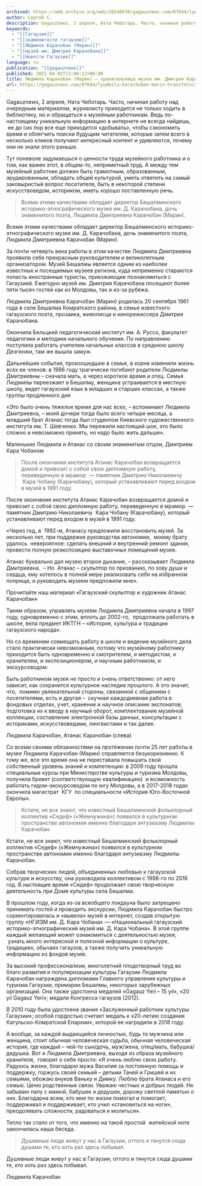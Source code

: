 ```yaml
---
archived: https://web.archive.org/web/20240630/gagauznews.com/87644/lyudmila-karachoban-marin-hranitelnitsa-muzeya-im-dmitriya-karachobana.html
author: Сергей С.
description: Gagauznews, 2 апреля, Ната Чеботарь. Часто, начиная работу над очередным материалом, журналисту приходится не только ходить в библиотеку, но и обращаться к музейным работникам. Ведь по-настоящему уникальную информацию в интернете не всегда найдешь,  ее до сих пор все еще приходится «добывать», чтобы сэкономить время и облегчить поиски будущим читателям, которые затем всего в несколько кликов получают интересный контент и удивляются, почему они не знали этого раньше. Тут поневоле задумаешься о ценности труда музейного работника и о том, как важен этот, в общем-то, неприметный труд. А между тем музейный работник должен быть грамотным, образованным, эрудированным, обладать общей культурой, уметь ответить на […]
keywords:
  - "[[Гагаузия]]"
  - "[[знаменитости гагаузии]]"
  - "[[Людмила Карачобан (Марин)]]"
  - "[[музей им. Дмитрия Карачобана]]"
  - "[[Новости Гагаузии]]"
language: ru
publication: "[[gagauznews]]"
published: 2021-04-02T13:00:12+00:00
title: Людмила Карачобан (Марин) – хранительница музея им. Дмитрия Карачобана
url: https://gagauznews.com/87644/lyudmila-karachoban-marin-hranitelnitsa-muzeya-im-dmitriya-karachobana.html
---
```


Gagauznews, 2 апреля, Ната Чеботарь. Часто, начиная работу над очередным материалом, журналисту приходится не только ходить в библиотеку, но и обращаться к музейным работникам. Ведь по-настоящему уникальную информацию в интернете не всегда найдешь,  ее до сих пор все еще приходится «добывать», чтобы сэкономить время и облегчить поиски будущим читателям, которые затем всего в несколько кликов получают интересный контент и удивляются, почему они не знали этого раньше.

Тут поневоле задумаешься о ценности труда музейного работника и о том, как важен этот, в общем-то, неприметный труд. А между тем музейный работник должен быть грамотным, образованным, эрудированным, обладать общей культурой, уметь ответить на самый заковыристый вопрос посетителя, быть в некоторой степени искусствоведом, историком, иметь хорошо поставленную речь.

> Всеми этими качествами обладает директор Бешалминского историко-этнографического музея им. Д. Карачобана, дочь знаменитого поэта, Людмила Дмитриевна Карачобан (Марин).

Всеми этими качествами обладает директор Бешалминского историко-этнографического музея им. Д. Карачобана, дочь знаменитого поэта, Людмила Дмитриевна Карачобан (Марин).

За почти четверть века работы в этом качестве Людмила Дмитриевна проявила себя прекрасным руководителем и великолепным организатором. Музей Бешалмы является одним из наиболее известных и посещаемых музеев региона, куда непременно стараются попасть иностранные туристы, приезжающие познакомиться с Гагаузией. Ежегодно музей им. Дмитрия Карачобана посещают более пяти тысяч гостей как из Молдовы, так и из-за рубежа.

Людмила Дмитриевна Карачобан (Марин) родилась 20 сентября 1961 года в селе Бешалма Комратского района, в семье известного гагаузского поэта, прозаика, живописца и кинорежиссера Дмитрия Карачобана.

Окончила Бельцкий педагогический институт им. А. Руссо, факультет педагогики и методики начального обучения. По направлению поступила работать учителем начальных классов в среднюю школу Дезгинжи, там же вышла замуж.

Дальнейшие события, произошедшие в семье, в корне изменили жизнь всех ее членов: в 1986 году трагически погибают родители Людмилы Дмитриевны – сначала мать, а через короткое время и отец. Семья Людмилы переезжает в Бешалму, женщина устраивается в местную школу, ведет гагаузский язык в младших и старших классах, а также группы продленного дня

«Это было очень тяжелое время для нас всех, – вспоминает Людмила Дмитриевна, – моей дочери тогда было всего четыре месяца, а младший брат Атанас тогда был студентом Киевского художественного института им. Т. Шевченко. Мы пережили настоящий шок, это было сложно и невозможно принять, но надо было жить дальше».

Маленькие Людмила и Атанас со своим знаменитым отцом, Дмитрием Кара Чобаном

> После окончания института Атанас Карачобан возвращается домой и привозит с собой свою дипломную работу, переведенную в мрамор  — памятник Дмитрию Николаевичу  Кара Чобану (Карачобану), который устанавливают перед входом в музей в 1991 году.

После окончания института Атанас Карачобан возвращается домой и привозит с собой свою дипломную работу, переведенную в мрамор  — памятник Дмитрию Николаевичу  Кара Чобану (Карачобану), который устанавливают перед входом в музей в 1991 году.

«Через год, в  1992-м, Атанасу предложили восстановить музей. За несколько лет, при поддержке руководства автономии,  моему брату удалось  невероятное: сделать внешний и внутренний ремонт здания, провести полную реэкспозицию выставочных помещений музея.

Атанас буквально дал музею второе дыхание, – рассказывает Людмила Дмитриевна.  – Но  Атанас – скульптор по призванию, по зову души и сердца, ему хотелось в полной мере реализовать себя на избранном поприще, и руководить музеем предложили мне».

Прочитайте наш материал «Гагаузский скульптор и художник Атанас Карачобан»

Таким образом, управлять музеем Людмила Дмитриевна начала в 1997 году, одновременно с этим, вплоть до 2002-го,  продолжала работать в школе, вела предмет ИКТГН – «История, культура и традиции гагаузского народа».

Но со временем совмещать работу в школе и ведение музейного дела стало практически невозможным, потому что музейному работнику приходится быть одновременно и смотрителем, и методистом, и хранителем, и экспозиционером, и научным работником, и экскурсоводом.

Быть работником музея не просто и очень ответственно: от него зависит, как сохранится культурное наследие прошлого. А это значит, что,  помимо увлекательной стороны, связанной с общением с посетителями, есть и другая –  скучная каждодневная работа в фондовых отделах, учет, хранение и научное описание экспонатов; подготовка их к вводу в научный оборот, комплектование музейной коллекции, составление электронной базы данных, консультации с историками, искусствоведами, лингвистами и так далее.

Людмила Карачобан, Атанас Карачобан (слева)

Со всеми своими обязанностями на протяжении почти 25 лет работы в музее Людмила Карачобан (Марин) справляется безукоризненно. К тому же, все это время она не переставала повышать свой собственный уровень знаний и компетенции: в 2009 году прошла специальные курсы при Министерстве культуры и туризма Молдовы, получила бревет (соответствующую квалификацию)  и возможность работать гидом-экскурсоводом по югу Молдовы, а в 2017-2018 годах окончила магистрат  КГУ  по специальности «История Юго-Восточной Европы».

> Кстати, не все знают, что известный Бешалминский фольклорный коллектив «Седеф» («Жемчужина») появился в культурном пространстве автономии именно благодаря энтузиазму Людмилы Карачобан.

Кстати, не все знают, что известный Бешалминский фольклорный коллектив «Седеф» («Жемчужина») появился в культурном пространстве автономии именно благодаря энтузиазму Людмилы Карачобан.

Собрав творческих людей, объединенных любовью к гагаузской культуре и искусству, она руководила коллективом с 1998-го по 2016 год. В настоящее время «Седеф» продолжает свою творческую деятельность при Доме культуры села Бешалма.

В прошлом году, когда из-за всеобщего локдауна было запрещено принимать гостей и проводить экскурсии, Людмила Карачобан быстро сориентировалась и «вывела» музей в интернет, создав открытую группу «НГИЭМ им. Д. Кара Чобана» — «Национальный гагаузский историко-этнографический музей им. Д. Кара Чобана». В этой группе каждый желающий может ознакомиться с деятельностью музея,  узнать много интересной и полезной информации о культуре, традициях, обычаях гагаузов, а также получить уникальную информацию из фондов музея.

За высокий профессионализм, многолетний плодотворный труд во благо развития и популяризации культуры Гагаузии Людмила Карачобан награждена дипломами Главного управления культуры и туризма Гагаузии, примарии Бешалмы, некоторых зарубежных организаций. Она также удостоена медалей «Gagauz Yeri – 15 yıl», «20 yıl Gagauz Yeri»; медали Конгресса гагаузов (2012).

В 2010 году была удостоена звания «Заслуженный работник культуры Гагаузии»; особой гордостью считает медаль к «20-летию создания Кагульско-Комратской Епархии», которой ее наградили в 2018 году.

А вообще, за каждой выдающейся личностью, будь то мужчина или женщина, стоит обычная человеческая судьба, обычная человеческая история, где каждый – чей-то сын/дочь, муж/жена, отец/мать, бабушка/дедушка. Вот и Людмила Дмитриевна, выходя из образа музейного хранителя,  говорит о себе просто: «Я очень люблю свою работу. Радуюсь жизни, благодарю мужа Василия за постоянную помощь и поддержку, горжусь своей семьей – детьми Таней и Гришей и их семьями, обожаю внуков Ваньку и Димку. Люблю брата Атанаса и его семью. Ценю родственные связи. Уважаю честных и добрых людей. Не забываю папу с мамой, бабушек и дедушек, дорожу светлой памятью о них. Благодарна всем, кто мне по жизни помогал и помогает, поддерживал и поддерживает, кто учил «становиться на ноги», преодолевать сложности, радоваться и молиться».

Тепло так стало от того, что именно на такой простой  житейской ноте закончилась наша беседа.

> Душевные люди живут у нас в Гагаузии, оттого и тянутся сюда душами те, кто хоть раз здесь побывал.

Душевные люди живут у нас в Гагаузии, оттого и тянутся сюда душами те, кто хоть раз здесь побывал.

Людмила Карачобан